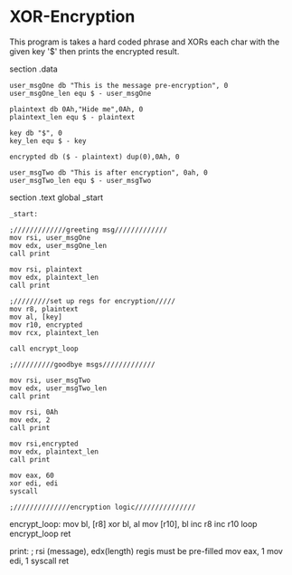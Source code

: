 # XOR-Encryption

This program is takes a hard coded phrase and XORs each char with the given key '$' then prints the encrypted result.


section .data

    user_msgOne db "This is the message pre-encryption", 0
    user_msgOne_len equ $ - user_msgOne

    plaintext db 0Ah,"Hide me",0Ah, 0
    plaintext_len equ $ - plaintext
    
    key db "$", 0
    key_len equ $ - key

    encrypted db ($ - plaintext) dup(0),0Ah, 0

    user_msgTwo db "This is after encryption", 0ah, 0
    user_msgTwo_len equ $ - user_msgTwo

section .text 
    global _start

    _start:

    ;/////////////greeting msg/////////////
    mov rsi, user_msgOne
    mov edx, user_msgOne_len
    call print

    mov rsi, plaintext
    mov edx, plaintext_len
    call print

    ;/////////set up regs for encryption/////
    mov r8, plaintext
    mov al, [key]
    mov r10, encrypted
    mov rcx, plaintext_len

    call encrypt_loop

    ;//////////goodbye msgs/////////////

    mov rsi, user_msgTwo
    mov edx, user_msgTwo_len
    call print

    mov rsi, 0Ah
    mov edx, 2
    call print

    mov rsi,encrypted
    mov edx, plaintext_len
    call print

    mov eax, 60 
    xor edi, edi
    syscall

    ;//////////////encryption logic///////////////
encrypt_loop:
    mov bl, [r8]
    xor bl, al
    mov [r10], bl
    inc r8
    inc r10
    loop encrypt_loop
    ret
    

print:  ; rsi (message), edx(length) regis must be pre-filled
    mov eax, 1
    mov edi, 1
    syscall
    ret


